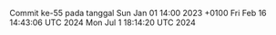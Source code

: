 Commit ke-55 pada tanggal Sun Jan 01 14:00 2023 +0100
Fri Feb 16 14:43:06 UTC 2024
Mon Jul  1 18:14:20 UTC 2024
